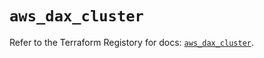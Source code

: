 # `aws_dax_cluster`

Refer to the Terraform Registory for docs: [`aws_dax_cluster`](https://registry.terraform.io/providers/hashicorp/aws/5.14.0/docs/resources/dax_cluster).
